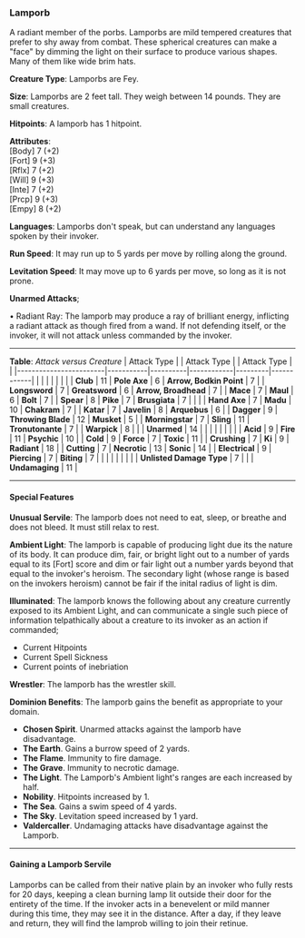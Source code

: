 ### Lamporb
A radiant member of the porbs. Lamporbs are mild tempered creatures that prefer to shy away from combat. These spherical creatures can make a "face" by dimming the light on their surface to produce various shapes. Many of them like wide brim hats.

**Creature Type**: Lamporbs are Fey.

**Size**: Lamporbs are 2 feet tall. They weigh between 14 pounds. They are small creatures.

**Hitpoints**: A lamporb has 1 hitpoint.

**Attributes**:  
[Body] 7 (+2)  
[Fort] 9 (+3)  
[Rflx] 7 (+2)  
[Will] 9 (+3)  
[Inte] 7 (+2)  
[Prcp] 9 (+3)  
[Empy] 8 (+2)  

**Languages**: Lamporbs don't speak, but can understand any languages spoken by their invoker.

**Run Speed**: It may run up to 5 yards per move by rolling along the ground.

**Levitation Speed**: It may move up to 6 yards per move, so long as it is not prone.

**Unarmed Attacks**;

 • Radiant Ray: The lamporb may produce a ray of brilliant energy, inflicting a radiant attack as though fired from a wand. If not defending itself, or the invoker, it will not attack unless commanded by the invoker.

---------------------

**Table**: *Attack versus Creature*
| Attack Type            |           | Attack Type  |        | Attack Type |         |
|------------------------|-----------|----------|------------|---------|------------|
|                        |          |            |         |            |         |
| **Club**                   | 11   | **Pole Axe** | 6       | **Arrow, Bodkin Point**    | 7    |
| **Longsword**              | 7    | **Greatsword** | 6     | **Arrow, Broadhead**       | 7    |
| **Mace**                   | 7    | **Maul** | 6           | **Bolt** | 7    |
| **Spear**                  | 8    | **Pike** | 7           | **Brusgiata** | 7     |  |     |
| **Hand Axe**               | 7    | **Madu**   | 10        | **Chakram** | 7    |
| **Katar**                  | 7    | **Javelin**     | 8    | **Arquebus** | 6    |
| **Dagger**                 | 9    | **Throwing Blade** | 12 | **Musket** | 5    |
| **Morningstar**            | 7    | **Sling**         | 11 | **Tronutonante** | 7    |
| **Warpick**                | 8    |                   |    |  **Unarmed**     | 14  |
|                        |           |          |            |         |            |
| **Acid**                   | 9    | **Fire** | 11    | **Psychic** | 10    |
| **Cold**                   | 9    | **Force** | 7     | **Toxic**  | 11    |
| **Crushing**               | 7    | **Ki** | 9     | **Radiant** | 18     |
| **Cutting**                | 7    | **Necrotic** | 13    | **Sonic** | 14   |
| **Electrical**             | 9    | **Piercing** | 7     | **Biting** | 7    |
|                            |        |              |        |            |       |
| **Unlisted Damage Type**   | 7    |              |     | **Undamaging** | 11 |

---------------------

#### Special Features

**Unusual Servile**: The lamporb does not need to eat, sleep, or breathe and does not bleed. It must still relax to rest.

**Ambient Light**: The lamporb is capable of producing light due its the nature of its body. It can produce dim, fair, or bright light out to a number of yards equal to its [Fort] score and dim or fair light out a number yards beyond that equal to the invoker's heroism. The secondary light (whose range is based on the invokers heroism) cannot be fair if the inital radius of light is dim.

**Illuminated**: The lamporb knows the following about any creature currently exposed to its Ambient Light, and can communicate a single such piece of information telpathically about a creature to its invoker as an action if commanded;  
* Current Hitpoints  
* Current Spell Sickness  
* Current points of inebriation

**Wrestler**: The lamporb has the wrestler skill.

**Dominion Benefits**: The lamporb gains the benefit as appropriate to your domain.  
* **Chosen Spirit**. Unarmed attacks against the lamporb have disadvantage.
* **The Earth**. Gains a burrow speed of 2 yards.
* **The Flame**. Immunity to fire damage.
* **The Grave**. Immunity to necrotic damage.
* **The Light**. The Lamporb's Ambient light's ranges are each increased by half.
* **Nobility**. Hitpoints increased by 1.
* **The Sea**. Gains a swim speed of 4 yards.
* **The Sky**. Levitation speed increased by 1 yard.
* **Valdercaller**. Undamaging attacks have disadvantage against the Lamporb.

-----

#### Gaining a Lamporb Servile

Lamporbs can be called from their native plain by an invoker who fully rests for 20 days, keeping a clean burning lamp lit outside their door for the entirety of the time. If the invoker acts in a benevelent or mild manner during this time, they may see it in the distance. After a day, if they leave and return, they will find the lamprob willing to join their retinue.

